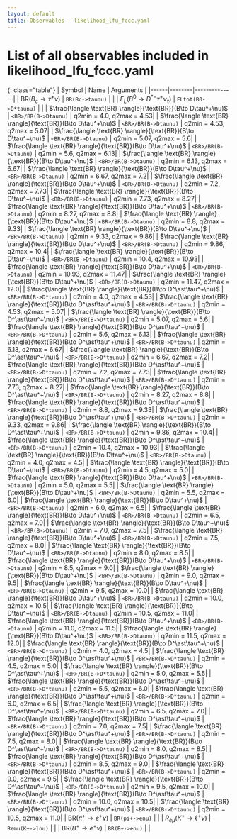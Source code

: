 ```yaml
---
layout: default
title: Observables - likelihood_lfu_fccc.yaml
---
```


# List of all observables included in likelihood_lfu_fccc.yaml

{: class="table"}
| Symbol | Name | Arguments |
|------|--------|--------------|
| $\text{BR}(B_c\to \tau^+\nu)$ | `BR(Bc->taunu)` | |
| $F_L(B^0\to D^{\ast -}\tau^+\nu_\tau)$ | `FLtot(B0->D*taunu)` | |
| $\frac{\langle \text{BR} \rangle}{\text{BR}}(B\to D\tau^+\nu)$ | `<BR>/BR(B->Dtaunu)` | q2min = 4.0, q2max = 4.53|
| $\frac{\langle \text{BR} \rangle}{\text{BR}}(B\to D\tau^+\nu)$ | `<BR>/BR(B->Dtaunu)` | q2min = 4.53, q2max = 5.07|
| $\frac{\langle \text{BR} \rangle}{\text{BR}}(B\to D\tau^+\nu)$ | `<BR>/BR(B->Dtaunu)` | q2min = 5.07, q2max = 5.6|
| $\frac{\langle \text{BR} \rangle}{\text{BR}}(B\to D\tau^+\nu)$ | `<BR>/BR(B->Dtaunu)` | q2min = 5.6, q2max = 6.13|
| $\frac{\langle \text{BR} \rangle}{\text{BR}}(B\to D\tau^+\nu)$ | `<BR>/BR(B->Dtaunu)` | q2min = 6.13, q2max = 6.67|
| $\frac{\langle \text{BR} \rangle}{\text{BR}}(B\to D\tau^+\nu)$ | `<BR>/BR(B->Dtaunu)` | q2min = 6.67, q2max = 7.2|
| $\frac{\langle \text{BR} \rangle}{\text{BR}}(B\to D\tau^+\nu)$ | `<BR>/BR(B->Dtaunu)` | q2min = 7.2, q2max = 7.73|
| $\frac{\langle \text{BR} \rangle}{\text{BR}}(B\to D\tau^+\nu)$ | `<BR>/BR(B->Dtaunu)` | q2min = 7.73, q2max = 8.27|
| $\frac{\langle \text{BR} \rangle}{\text{BR}}(B\to D\tau^+\nu)$ | `<BR>/BR(B->Dtaunu)` | q2min = 8.27, q2max = 8.8|
| $\frac{\langle \text{BR} \rangle}{\text{BR}}(B\to D\tau^+\nu)$ | `<BR>/BR(B->Dtaunu)` | q2min = 8.8, q2max = 9.33|
| $\frac{\langle \text{BR} \rangle}{\text{BR}}(B\to D\tau^+\nu)$ | `<BR>/BR(B->Dtaunu)` | q2min = 9.33, q2max = 9.86|
| $\frac{\langle \text{BR} \rangle}{\text{BR}}(B\to D\tau^+\nu)$ | `<BR>/BR(B->Dtaunu)` | q2min = 9.86, q2max = 10.4|
| $\frac{\langle \text{BR} \rangle}{\text{BR}}(B\to D\tau^+\nu)$ | `<BR>/BR(B->Dtaunu)` | q2min = 10.4, q2max = 10.93|
| $\frac{\langle \text{BR} \rangle}{\text{BR}}(B\to D\tau^+\nu)$ | `<BR>/BR(B->Dtaunu)` | q2min = 10.93, q2max = 11.47|
| $\frac{\langle \text{BR} \rangle}{\text{BR}}(B\to D\tau^+\nu)$ | `<BR>/BR(B->Dtaunu)` | q2min = 11.47, q2max = 12.0|
| $\frac{\langle \text{BR} \rangle}{\text{BR}}(B\to D^\ast\tau^+\nu)$ | `<BR>/BR(B->D*taunu)` | q2min = 4.0, q2max = 4.53|
| $\frac{\langle \text{BR} \rangle}{\text{BR}}(B\to D^\ast\tau^+\nu)$ | `<BR>/BR(B->D*taunu)` | q2min = 4.53, q2max = 5.07|
| $\frac{\langle \text{BR} \rangle}{\text{BR}}(B\to D^\ast\tau^+\nu)$ | `<BR>/BR(B->D*taunu)` | q2min = 5.07, q2max = 5.6|
| $\frac{\langle \text{BR} \rangle}{\text{BR}}(B\to D^\ast\tau^+\nu)$ | `<BR>/BR(B->D*taunu)` | q2min = 5.6, q2max = 6.13|
| $\frac{\langle \text{BR} \rangle}{\text{BR}}(B\to D^\ast\tau^+\nu)$ | `<BR>/BR(B->D*taunu)` | q2min = 6.13, q2max = 6.67|
| $\frac{\langle \text{BR} \rangle}{\text{BR}}(B\to D^\ast\tau^+\nu)$ | `<BR>/BR(B->D*taunu)` | q2min = 6.67, q2max = 7.2|
| $\frac{\langle \text{BR} \rangle}{\text{BR}}(B\to D^\ast\tau^+\nu)$ | `<BR>/BR(B->D*taunu)` | q2min = 7.2, q2max = 7.73|
| $\frac{\langle \text{BR} \rangle}{\text{BR}}(B\to D^\ast\tau^+\nu)$ | `<BR>/BR(B->D*taunu)` | q2min = 7.73, q2max = 8.27|
| $\frac{\langle \text{BR} \rangle}{\text{BR}}(B\to D^\ast\tau^+\nu)$ | `<BR>/BR(B->D*taunu)` | q2min = 8.27, q2max = 8.8|
| $\frac{\langle \text{BR} \rangle}{\text{BR}}(B\to D^\ast\tau^+\nu)$ | `<BR>/BR(B->D*taunu)` | q2min = 8.8, q2max = 9.33|
| $\frac{\langle \text{BR} \rangle}{\text{BR}}(B\to D^\ast\tau^+\nu)$ | `<BR>/BR(B->D*taunu)` | q2min = 9.33, q2max = 9.86|
| $\frac{\langle \text{BR} \rangle}{\text{BR}}(B\to D^\ast\tau^+\nu)$ | `<BR>/BR(B->D*taunu)` | q2min = 9.86, q2max = 10.4|
| $\frac{\langle \text{BR} \rangle}{\text{BR}}(B\to D^\ast\tau^+\nu)$ | `<BR>/BR(B->D*taunu)` | q2min = 10.4, q2max = 10.93|
| $\frac{\langle \text{BR} \rangle}{\text{BR}}(B\to D\tau^+\nu)$ | `<BR>/BR(B->Dtaunu)` | q2min = 4.0, q2max = 4.5|
| $\frac{\langle \text{BR} \rangle}{\text{BR}}(B\to D\tau^+\nu)$ | `<BR>/BR(B->Dtaunu)` | q2min = 4.5, q2max = 5.0|
| $\frac{\langle \text{BR} \rangle}{\text{BR}}(B\to D\tau^+\nu)$ | `<BR>/BR(B->Dtaunu)` | q2min = 5.0, q2max = 5.5|
| $\frac{\langle \text{BR} \rangle}{\text{BR}}(B\to D\tau^+\nu)$ | `<BR>/BR(B->Dtaunu)` | q2min = 5.5, q2max = 6.0|
| $\frac{\langle \text{BR} \rangle}{\text{BR}}(B\to D\tau^+\nu)$ | `<BR>/BR(B->Dtaunu)` | q2min = 6.0, q2max = 6.5|
| $\frac{\langle \text{BR} \rangle}{\text{BR}}(B\to D\tau^+\nu)$ | `<BR>/BR(B->Dtaunu)` | q2min = 6.5, q2max = 7.0|
| $\frac{\langle \text{BR} \rangle}{\text{BR}}(B\to D\tau^+\nu)$ | `<BR>/BR(B->Dtaunu)` | q2min = 7.0, q2max = 7.5|
| $\frac{\langle \text{BR} \rangle}{\text{BR}}(B\to D\tau^+\nu)$ | `<BR>/BR(B->Dtaunu)` | q2min = 7.5, q2max = 8.0|
| $\frac{\langle \text{BR} \rangle}{\text{BR}}(B\to D\tau^+\nu)$ | `<BR>/BR(B->Dtaunu)` | q2min = 8.0, q2max = 8.5|
| $\frac{\langle \text{BR} \rangle}{\text{BR}}(B\to D\tau^+\nu)$ | `<BR>/BR(B->Dtaunu)` | q2min = 8.5, q2max = 9.0|
| $\frac{\langle \text{BR} \rangle}{\text{BR}}(B\to D\tau^+\nu)$ | `<BR>/BR(B->Dtaunu)` | q2min = 9.0, q2max = 9.5|
| $\frac{\langle \text{BR} \rangle}{\text{BR}}(B\to D\tau^+\nu)$ | `<BR>/BR(B->Dtaunu)` | q2min = 9.5, q2max = 10.0|
| $\frac{\langle \text{BR} \rangle}{\text{BR}}(B\to D\tau^+\nu)$ | `<BR>/BR(B->Dtaunu)` | q2min = 10.0, q2max = 10.5|
| $\frac{\langle \text{BR} \rangle}{\text{BR}}(B\to D\tau^+\nu)$ | `<BR>/BR(B->Dtaunu)` | q2min = 10.5, q2max = 11.0|
| $\frac{\langle \text{BR} \rangle}{\text{BR}}(B\to D\tau^+\nu)$ | `<BR>/BR(B->Dtaunu)` | q2min = 11.0, q2max = 11.5|
| $\frac{\langle \text{BR} \rangle}{\text{BR}}(B\to D\tau^+\nu)$ | `<BR>/BR(B->Dtaunu)` | q2min = 11.5, q2max = 12.0|
| $\frac{\langle \text{BR} \rangle}{\text{BR}}(B\to D^\ast\tau^+\nu)$ | `<BR>/BR(B->D*taunu)` | q2min = 4.0, q2max = 4.5|
| $\frac{\langle \text{BR} \rangle}{\text{BR}}(B\to D^\ast\tau^+\nu)$ | `<BR>/BR(B->D*taunu)` | q2min = 4.5, q2max = 5.0|
| $\frac{\langle \text{BR} \rangle}{\text{BR}}(B\to D^\ast\tau^+\nu)$ | `<BR>/BR(B->D*taunu)` | q2min = 5.0, q2max = 5.5|
| $\frac{\langle \text{BR} \rangle}{\text{BR}}(B\to D^\ast\tau^+\nu)$ | `<BR>/BR(B->D*taunu)` | q2min = 5.5, q2max = 6.0|
| $\frac{\langle \text{BR} \rangle}{\text{BR}}(B\to D^\ast\tau^+\nu)$ | `<BR>/BR(B->D*taunu)` | q2min = 6.0, q2max = 6.5|
| $\frac{\langle \text{BR} \rangle}{\text{BR}}(B\to D^\ast\tau^+\nu)$ | `<BR>/BR(B->D*taunu)` | q2min = 6.5, q2max = 7.0|
| $\frac{\langle \text{BR} \rangle}{\text{BR}}(B\to D^\ast\tau^+\nu)$ | `<BR>/BR(B->D*taunu)` | q2min = 7.0, q2max = 7.5|
| $\frac{\langle \text{BR} \rangle}{\text{BR}}(B\to D^\ast\tau^+\nu)$ | `<BR>/BR(B->D*taunu)` | q2min = 7.5, q2max = 8.0|
| $\frac{\langle \text{BR} \rangle}{\text{BR}}(B\to D^\ast\tau^+\nu)$ | `<BR>/BR(B->D*taunu)` | q2min = 8.0, q2max = 8.5|
| $\frac{\langle \text{BR} \rangle}{\text{BR}}(B\to D^\ast\tau^+\nu)$ | `<BR>/BR(B->D*taunu)` | q2min = 8.5, q2max = 9.0|
| $\frac{\langle \text{BR} \rangle}{\text{BR}}(B\to D^\ast\tau^+\nu)$ | `<BR>/BR(B->D*taunu)` | q2min = 9.0, q2max = 9.5|
| $\frac{\langle \text{BR} \rangle}{\text{BR}}(B\to D^\ast\tau^+\nu)$ | `<BR>/BR(B->D*taunu)` | q2min = 9.5, q2max = 10.0|
| $\frac{\langle \text{BR} \rangle}{\text{BR}}(B\to D^\ast\tau^+\nu)$ | `<BR>/BR(B->D*taunu)` | q2min = 10.0, q2max = 10.5|
| $\frac{\langle \text{BR} \rangle}{\text{BR}}(B\to D^\ast\tau^+\nu)$ | `<BR>/BR(B->D*taunu)` | q2min = 10.5, q2max = 11.0|
| $\text{BR}(\pi^+\to e^+\nu)$ | `BR(pi+->enu)` | |
| $R_{e\mu}(K^+\to \ell^+\nu)$ | `Remu(K+->lnu)` | |
| $\text{BR}(B^+\to e^+\nu)$ | `BR(B+->enu)` | |
